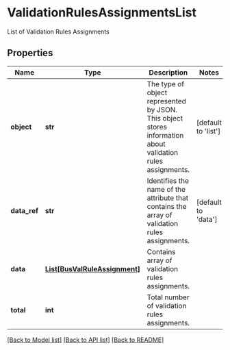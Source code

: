 # ValidationRulesAssignmentsList

List of Validation Rules Assignments

## Properties
Name | Type | Description | Notes
------------ | ------------- | ------------- | -------------
**object** | **str** | The type of object represented by JSON. This object stores information about validation rules assignments. | [default to 'list']
**data_ref** | **str** | Identifies the name of the attribute that contains the array of validation rules assignments. | [default to 'data']
**data** | [**List[BusValRuleAssignment]**](BusValRuleAssignment.md) | Contains array of validation rules assignments. | 
**total** | **int** | Total number of validation rules assignments. | 

[[Back to Model list]](../README.md#documentation-for-models) [[Back to API list]](../README.md#documentation-for-api-endpoints) [[Back to README]](../README.md)


